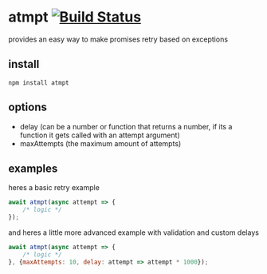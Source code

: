 # atmpt [![Build Status](https://travis-ci.org/icodeforlove/npm_atmpt.png?branch=master)](https://travis-ci.org/icodeforlove/npm_atmpt)

provides an easy way to make promises retry based on exceptions

## install

```
npm install atmpt
```

## options

- delay (can be a number or function that returns a number, if its a function it gets called with an attempt argument)
- maxAttempts (the maximum amount of attempts)

## examples

heres a basic retry example

```javascript
await atmpt(async attempt => {
	/* logic */
});
```

and heres a little more advanced example with validation and custom delays

```javascript
await atmpt(async attempt => {
	/* logic */
}, {maxAttempts: 10, delay: attempt => attempt * 1000});
```
